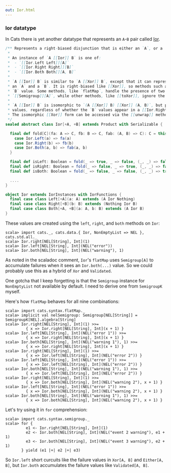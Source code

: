 ```yaml
---
out: Ior.html
---
```


  [IorSource]: $catsBaseUrl$core/src/main/scala/cats/data/Ior.scala

### Ior datatype

In Cats there is yet another datatype that represents an `A`-`B` pair called [Ior][IorSource].

```scala
/** Represents a right-biased disjunction that is either an `A`, or a `B`, or both an `A` and a `B`.
 *
 * An instance of `A [[Ior]] B` is one of:
 *  - `[[Ior.Left Left]][A]`
 *  - `[[Ior.Right Right]][B]`
 *  - `[[Ior.Both Both]][A, B]`
 *
 * `A [[Ior]] B` is similar to `A [[Xor]] B`, except that it can represent the simultaneous presence of
 * an `A` and a `B`. It is right-biased like [[Xor]], so methods such as `map` and `flatMap` operate on the
 * `B` value. Some methods, like `flatMap`, handle the presence of two [[Ior.Both Both]] values using a
 * `[[Semigroup]][A]`, while other methods, like [[toXor]], ignore the `A` value in a [[Ior.Both Both]].
 *
 * `A [[Ior]] B` is isomorphic to `(A [[Xor]] B) [[Xor]] (A, B)`, but provides methods biased toward `B`
 * values, regardless of whether the `B` values appear in a [[Ior.Right Right]] or a [[Ior.Both Both]].
 * The isomorphic [[Xor]] form can be accessed via the [[unwrap]] method.
 */
sealed abstract class Ior[+A, +B] extends Product with Serializable {

  final def fold[C](fa: A => C, fb: B => C, fab: (A, B) => C): C = this match {
    case Ior.Left(a) => fa(a)
    case Ior.Right(b) => fb(b)
    case Ior.Both(a, b) => fab(a, b)
  }

  final def isLeft: Boolean = fold(_ => true, _ => false, (_, _) => false)
  final def isRight: Boolean = fold(_ => false, _ => true, (_, _) => false)
  final def isBoth: Boolean = fold(_ => false, _ => false, (_, _) => true)

  ....
}

object Ior extends IorInstances with IorFunctions {
  final case class Left[+A](a: A) extends (A Ior Nothing)
  final case class Right[+B](b: B) extends (Nothing Ior B)
  final case class Both[+A, +B](a: A, b: B) extends (A Ior B)
}
```

These values are created using the `left`, `right`, and `both` methods on `Ior`:

```console:new
scala> import cats._, cats.data.{ Ior, NonEmptyList => NEL }, cats.std.all._
scala> Ior.right[NEL[String], Int](1)
scala> Ior.left[NEL[String], Int](NEL("error"))
scala> Ior.both[NEL[String], Int](NEL("warning"), 1)
```

As noted in the scaladoc comment, `Ior`'s `flatMap` uses `Semigroup[A]` to accumulate
failures when it sees an `Ior.both(...)` value.
So we could probably use this as a hybrid of `Xor` and `Validated`.

One gotcha that I keep forgetting is that the `Semigroup` instance for
`NonEmptyList` not available by default.
I need to derive one from `SemigroupK` myself.

Here's how `flatMap` behaves for all nine combinations:

```console
scala> import cats.syntax.flatMap._
scala> implicit val nelSemigroup: Semigroup[NEL[String]] = SemigroupK[NEL].algebra[String]
scala> Ior.right[NEL[String], Int](1) >>=
         { x => Ior.right[NEL[String], Int](x + 1) }
scala> Ior.left[NEL[String], Int](NEL("error 1")) >>=
         { x => Ior.right[NEL[String], Int](x + 1) }
scala> Ior.both[NEL[String], Int](NEL("warning 1"), 1) >>=
         { x => Ior.right[NEL[String], Int](x + 1) }
scala> Ior.right[NEL[String], Int](1) >>=
         { x => Ior.left[NEL[String], Int](NEL("error 2")) }
scala> Ior.left[NEL[String], Int](NEL("error 1")) >>=
         { x => Ior.left[NEL[String], Int](NEL("error 2")) }
scala> Ior.both[NEL[String], Int](NEL("warning 1"), 1) >>=
         { x => Ior.left[NEL[String], Int](NEL("error 2")) }
scala> Ior.right[NEL[String], Int](1) >>=
         { x => Ior.both[NEL[String], Int](NEL("warning 2"), x + 1) }
scala> Ior.left[NEL[String], Int](NEL("error 1")) >>=
         { x => Ior.both[NEL[String], Int](NEL("warning 2"), x + 1) }
scala> Ior.both[NEL[String], Int](NEL("warning 1"), 1) >>=
         { x => Ior.both[NEL[String], Int](NEL("warning 2"), x + 1) }
```

Let's try using it in `for` comprehension:

```console
scala> import cats.syntax.semigroup._
scala> for {
         e1 <- Ior.right[NEL[String], Int](1)
         e2 <- Ior.both[NEL[String], Int](NEL("event 2 warning"), e1 + 1)
         e3 <- Ior.both[NEL[String], Int](NEL("event 3 warning"), e2 + 1)
       } yield (e1 |+| e2 |+| e3)
```

So `Ior.left` short curcuits like the failure values in `Xor[A, B]` and `Either[A, B]`,
but `Ior.both` accumulates the failure values like `Validated[A, B]`.
